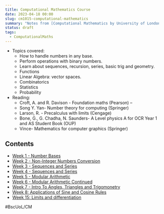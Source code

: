 ```yaml
---
title: Computational Mathematics Course
date: 2023-04-18 00:00
slug: cm1015-computational-mathematics
summary: "Notes from [Computational Mathematics by University of London](https://www.coursera.org/learn/uol-cm1015-computational-mathematics)"
status: draft
tags:
  - ComputationalMaths
---
```


* Topics covered:
    * How to handle numbers in any base.
    * Perform operations with binary numbers.
    * Learn about sequences, recursion, series, basic trig and geometry.
    * Functions
    * Linear Algebra: vector spaces.
    * Combinatorics
    * Statistics
    * Probability
* Reading:
    * Croft, A. and R. Davison - Foundation maths (Pearson) –
    * Song Y. Yan- Number theory for computing (Springer)
    * Larson, R. - Precalculus with limits (Cengage)
    * Bone, G., G. Chadha, N. Saunders- A Level physics A for OCR Year 1 and AS Student Book (OUP)
    * Vince- Mathematics for computer graphics (Springer)

## Contents

* [Week 1 - Number Bases](week-1-number-bases.md)
* [Week 2 - Non-Integer Numbers Conversion](week-2-non-integer-conversion.md) 
* [Week 3 - Sequences and Series](week-3-sequences-and-series.md)
* [Week 4 - Sequences and Series](week-4-sequences-and-series.md)
* [Week 5 - Modular Arithmetic](week-5-modular-arithmetic.md)
* [Week 6 - Modular Arithmetic Continued](week-6-modular-arithmetic-cont.md)
* [Week 7 - Intro To Angles, Triangles and Trigomonetry](week-7-intro-to-angles-triangles-trig.md)
* [Week 8: Applications of Sine and Cosine Rules](week-8-applications-of-sine-and-cosine-rules.md)
* [Week 15: Limits and differentiation](week-15-limits-and-differentiation.md)


#BscUoL/CM 